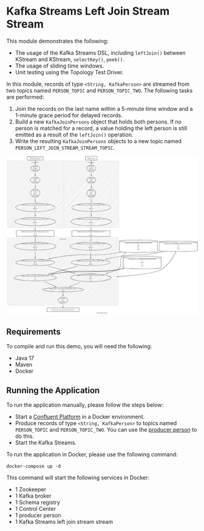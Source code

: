 # Kafka Streams Left Join Stream Stream

This module demonstrates the following:

- The usage of the Kafka Streams DSL, including `leftJoin()` between KStream and KStream, `selectKey()`, `peek()`.
- The usage of sliding time windows.
- Unit testing using the Topology Test Driver.

In this module, records of type `<String, KafkaPerson>` are streamed from two topics named `PERSON_TOPIC` and `PERSON_TOPIC_TWO`.
The following tasks are performed:

1. Join the records on the last name within a 5-minute time window and a 1-minute grace period for delayed records.
2. Build a new `KafkaJoinPersons` object that holds both persons. If no person is matched for a record, a value holding the left person is still emitted as a result of the `leftJoin()` operation.
3. Write the resulting `KafkaJoinPersons` objects to a new topic named `PERSON_LEFT_JOIN_STREAM_STREAM_TOPIC`.

![topology.png](topology.png)

## Requirements

To compile and run this demo, you will need the following:

- Java 17
- Maven
- Docker

## Running the Application

To run the application manually, please follow the steps below:

- Start a [Confluent Platform](https://docs.confluent.io/platform/current/quickstart/ce-docker-quickstart.html#step-1-download-and-start-cp) in a Docker environment.
- Produce records of type `<String, KafkaPerson>` to topics named `PERSON_TOPIC` and `PERSON_TOPIC_TWO`. You can use the [producer person](../specific-producers/kafka-streams-producer-person) to do this.
- Start the Kafka Streams.

To run the application in Docker, please use the following command:

```console
docker-compose up -d
```

This command will start the following services in Docker:

- 1 Zookeeper
- 1 Kafka broker
- 1 Schema registry
- 1 Control Center
- 1 producer person
- 1 Kafka Streams left join stream stream
